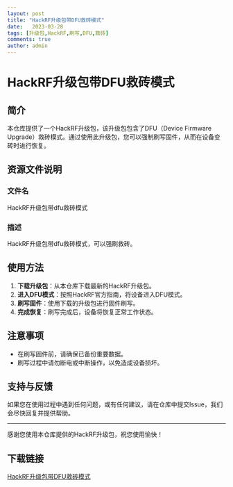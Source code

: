 ```yaml
---
layout: post
title: "HackRF升级包带DFU救砖模式"
date:   2023-03-28
tags: [升级包,HackRF,刷写,DFU,救砖]
comments: true
author: admin
---
```

# HackRF升级包带DFU救砖模式

## 简介

本仓库提供了一个HackRF升级包，该升级包包含了DFU（Device Firmware Upgrade）救砖模式。通过使用此升级包，您可以强制刷写固件，从而在设备变砖时进行恢复。

## 资源文件说明

### 文件名
HackRF升级包带dfu救砖模式

### 描述
HackRF升级包带dfu救砖模式，可以强刷救砖。

## 使用方法

1. **下载升级包**：从本仓库下载最新的HackRF升级包。
2. **进入DFU模式**：按照HackRF官方指南，将设备进入DFU模式。
3. **刷写固件**：使用下载的升级包进行固件刷写。
4. **完成恢复**：刷写完成后，设备将恢复正常工作状态。

## 注意事项

- 在刷写固件前，请确保已备份重要数据。
- 刷写过程中请勿断电或中断操作，以免造成设备损坏。

## 支持与反馈

如果您在使用过程中遇到任何问题，或有任何建议，请在仓库中提交Issue，我们会尽快回复并提供帮助。

---

感谢您使用本仓库提供的HackRF升级包，祝您使用愉快！

## 下载链接

[HackRF升级包带DFU救砖模式](https://pan.quark.cn/s/7ef50eb3ea16)